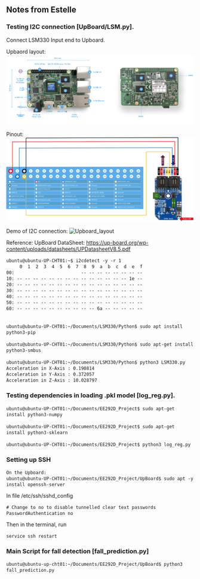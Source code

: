 ## Notes from Estelle

### Testing I2C connection [UpBoard/LSM.py].
Connect LSM330 Input end to Upboard.

Upbaord layout:
![Upboard_layout](Image/Upboard_layout.png)

Pinout:
![I2C_Connection](Image/I2C_Connection.png)

Demo of I2C connection:
![Upboard_layout](Image/Upboard_I2C_demo.png)


Reference: UpBoard DataSheet: https://up-board.org/wp-content/uploads/datasheets/UPDatasheetV8.5.pdf

```
ubuntu@ubuntu-UP-CHT01:~$ i2cdetect -y -r 1
     0  1  2  3  4  5  6  7  8  9  a  b  c  d  e  f
00:                         -- -- -- -- -- -- -- --
10: -- -- -- -- -- -- -- -- -- -- -- -- -- -- 1e --
20: -- -- -- -- -- -- -- -- -- -- -- -- -- -- -- --
30: -- -- -- -- -- -- -- -- -- -- -- -- -- -- -- --
40: -- -- -- -- -- -- -- -- -- -- -- -- -- -- -- --
50: -- -- -- -- -- -- -- -- -- -- -- -- -- -- -- --
60: -- -- -- -- -- -- -- -- -- -- 6a -- -- -- -- --


ubuntu@ubuntu-UP-CHT01:~/Documents/LSM330/Python$ sudo apt install python3-pip

ubuntu@ubuntu-UP-CHT01:~/Documents/LSM330/Python$ sudo apt-get install python3-smbus

ubuntu@ubuntu-UP-CHT01:~/Documents/LSM330/Python$ python3 LSM330.py
Acceleration in X-Axis : 0.190814
Acceleration in Y-Axis : 0.372057
Acceleration in Z-Axis : 10.028797

```


### Testing dependencies in loading .pkl model [log_reg.py].
```
ubuntu@ubuntu-UP-CHT01:~/Documents/EE292D_Project$ sudo apt-get install python3-numpy

ubuntu@ubuntu-UP-CHT01:~/Documents/EE292D_Project$ sudo apt-get install python3-sklearn

ubuntu@ubuntu-UP-CHT01:~/Documents/EE292D_Project$ python3 log_reg.py
```



### Setting up SSH

```
On the Upboard:
ubuntu@ubuntu-UP-CHT01:~/Documents/EE292D_Project/UpBoard$ sudo apt -y install openssh-server
```

In file /etc/ssh/sshd_config
```
# Change to no to disable tunnelled clear text passwords
PasswordAuthentication no
```

Then in the terminal, run
```
service ssh restart
```

### Main Script for fall detection [fall_prediction.py]
```
ubuntu@ubuntu-up-cht01:~/Documents/EE292D_Project/UpBoard$ python3 fall_prediction.py
```
